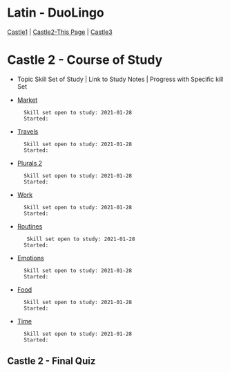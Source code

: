 # Latin - DuoLingo
[Castle1](#) | [Castle2-This Page](#) | [Castle3](#)

# Castle 2 - Course of Study
* Topic Skill Set of Study | Link to Study Notes | Progress with Specific kill Set 


* [Market](https://github.com/EO4wellness/T-I-L/blob/main/polyglot/Latin/Castle-2/Market.md) 
    
        Skill set open to study: 2021-01-28
        Started: 
        

* [Travels](https://github.com/EO4wellness/T-I-L/blob/main/polyglot/Latin/Castle-2/Travels.md)
    
        Skill set open to study: 2021-01-28
        Started: 
        

* [Plurals 2](#) 
    
        Skill set open to study: 2021-01-28
        Started: 
        

* [Work](#) 
    
        Skill set open to study: 2021-01-28
        Started: 
    

* [Routines](#) 
    
         Skill set open to study: 2021-01-28
        Started: 
    

* [Emotions](#) 
    
        Skill set open to study: 2021-01-28
        Started: 
    

* [Food](#) 
    
        Skill set open to study: 2021-01-28
        Started: 
    

* [Time](#) 
    
        Skill set open to study: 2021-01-28
        Started: 
    

## Castle 2 - Final Quiz 


